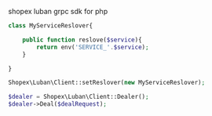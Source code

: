 shopex luban grpc sdk for php


```php
class MyServiceReslover{

	public function reslove($service){
		return env('SERVICE_'.$service);
	}

}

Shopex\Luban\Client::setReslover(new MyServiceReslover);

$dealer = Shopex\Luban\Client::Dealer();
$dealer->Deal($dealRequest);
```